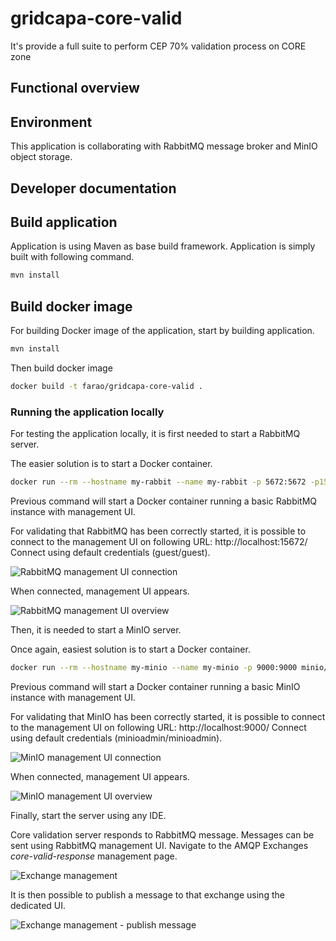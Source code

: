 # gridcapa-core-valid
It's provide a full suite to perform CEP 70% validation process on CORE zone 

## Functional overview


## Environment

This application is collaborating with RabbitMQ message broker and MinIO object storage.

## Developer documentation

## Build application

Application is using Maven as base build framework. Application is simply built with following command.

```bash
mvn install
```

## Build docker image

For building Docker image of the application, start by building application.

```bash
mvn install
```

Then build docker image

```bash
docker build -t farao/gridcapa-core-valid .
```


### Running the application locally

For testing the application locally, it is first needed to start a RabbitMQ server.

The easier solution is to start a Docker container.
```bash
docker run --rm --hostname my-rabbit --name my-rabbit -p 5672:5672 -p15672:15672 rabbitmq:3-management
```
Previous command will start a Docker container running a basic RabbitMQ instance with management UI.

For validating that RabbitMQ has been correctly started, it is possible to connect to the management UI on following URL: http://localhost:15672/
Connect using default credentials (guest/guest).

![RabbitMQ management UI connection](./docs/assets/rabbitmq-connection.png)

When connected, management UI appears.

![RabbitMQ management UI overview](./docs/assets/rabbitmq-overview.png)

Then, it is needed to start a MinIO server.

Once again, easiest solution is to start a Docker container.
```bash
docker run --rm --hostname my-minio --name my-minio -p 9000:9000 minio/minio server /data
```
Previous command will start a Docker container running a basic MinIO instance with management UI.

For validating that MinIO has been correctly started, it is possible to connect to the management UI on following URL: http://localhost:9000/
Connect using default credentials (minioadmin/minioadmin).

![MinIO management UI connection](./docs/assets/minio-connection.png)

When connected, management UI appears.

![MinIO management UI overview](./docs/assets/minio-overview.png)

Finally, start the server using any IDE.

Core validation server responds to RabbitMQ message. Messages can be sent using RabbitMQ management UI.
Navigate to the AMQP Exchanges *core-valid-response* management page.

![Exchange management](./docs/assets/rabbitmq-exchange-management.png)

It is then possible to publish a message to that exchange using the dedicated UI.

![Exchange management - publish message](./docs/assets/rabbitmq-publish-message.png)
